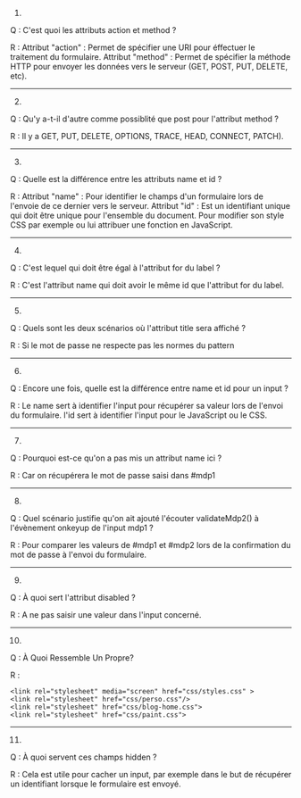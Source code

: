 
1)
Q :
C'est quoi les attributs action et method ?

R :
Attribut "action" : Permet de spécifier une URI pour éffectuer le traitement du formulaire.
Attribut "method" : Permet de spécifier la méthode HTTP pour envoyer les données vers le serveur (GET, POST, PUT, DELETE, etc).

<hr>

2)
Q :
Qu'y a-t-il d'autre comme possiblité que post pour l'attribut method ?

R :
Il y a GET, PUT, DELETE, OPTIONS, TRACE, HEAD, CONNECT, PATCH).

<hr>

3)
Q :
Quelle est la différence entre les attributs name et id ?

R :
Attribut "name" : Pour identifier le champs d'un formulaire lors de l'envoie de ce dernier vers le serveur.
Attribut "id" : Est un identifiant unique qui doit être unique pour l'ensemble du document. Pour modifier son style CSS par exemple ou lui attribuer une fonction en JavaScript.

<hr>

4)
Q :
C'est lequel qui doit être égal à l'attribut for du label ?

R :
C'est l'attribut name qui doit avoir le même id que l'attribut for du label.

<hr>

5)
Q :
Quels sont les deux scénarios où l'attribut title sera affiché ?

R :
Si le mot de passe ne respecte pas les normes du pattern

<hr>

6)
Q :
Encore une fois, quelle est la différence entre name et id pour un input ?

R :
Le name sert à identifier l'input pour récupérer sa valeur lors de l'envoi du formulaire.
l'id sert à identifier l'input pour le JavaScript ou le CSS.

<hr>

7)
Q :
Pourquoi est-ce qu'on a pas mis un attribut name ici ?

R :
Car on récupérera le mot de passe saisi dans #mdp1

<hr>

8)
Q :
Quel scénario justifie qu'on ait ajouté l'écouter validateMdp2() à l'évènement onkeyup de l'input mdp1 ?

R :
Pour comparer les valeurs de #mdp1 et #mdp2 lors de la confirmation du mot de passe à l'envoi du formulaire.

<hr>

9)
Q :
À quoi sert l'attribut disabled ?

R :
A ne pas saisir une valeur dans l'input concerné.

<hr>

10)
Q :
À Quoi Ressemble Un <Head> Propre?


R :
<head>
	<meta charset=utf-8 />
	<title>Pictionnary - Inscription</title>
	<meta name="description" content="TP - Lembo Romain">
	<meta http-equiv="X-UA-Compatible" content="IE=edge">
	<meta name="viewport" content="width=device-width, initial-scale=1">

	<link rel="stylesheet" media="screen" href="css/styles.css" >
	<link rel="stylesheet" href="css/perso.css"/>
	<link rel="stylesheet" href="css/blog-home.css">
	<link rel="stylesheet" href="css/paint.css">
</head>

<hr>

11)
Q :
À quoi servent ces champs hidden ?

R :
Cela est utile pour cacher un input, par exemple dans le but de récupérer un identifiant lorsque le formulaire est envoyé.


